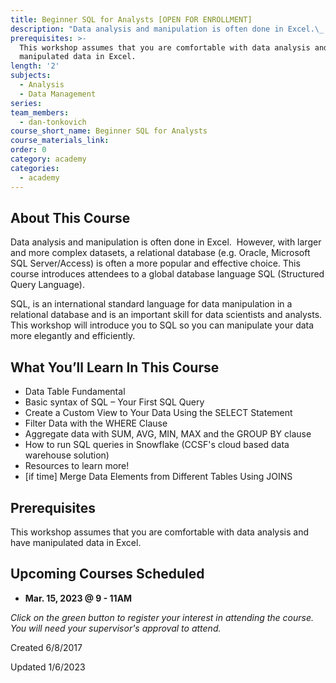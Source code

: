 ```yaml
---
title: Beginner SQL for Analysts [OPEN FOR ENROLLMENT]
description: "Data analysis and manipulation is often done in Excel.\_ However, with larger and more complex datasets, a relational database (e.g. Oracle, Microsoft SQL Server/Access) is often a more popular and effective choice. This course introduces attendees to a global database language SQL (Structured Query Language)."
prerequisites: >-
  This workshop assumes that you are comfortable with data analysis and have
  manipulated data in Excel.
length: '2'
subjects:
  - Analysis
  - Data Management
series:
team_members:
  - dan-tonkovich
course_short_name: Beginner SQL for Analysts
course_materials_link:
order: 0
category: academy
categories:
  - academy
---
```

## About This Course

Data analysis and manipulation is often done in Excel.&nbsp; However, with larger and more complex datasets, a relational database (e.g. Oracle, Microsoft SQL Server/Access) is often a more popular and effective choice. This course introduces attendees to a global database language SQL (Structured Query Language).

SQL, is an international standard language for data manipulation in a relational database and is an important skill for data scientists and analysts.&nbsp; This workshop will introduce you to SQL so you can manipulate your data more elegantly and efficiently.

## What You’ll Learn In This Course

* Data Table Fundamental
* Basic syntax of SQL – Your First SQL Query
* Create a Custom View to Your Data Using the SELECT Statement
* Filter Data with the WHERE Clause
* Aggregate data with SUM, AVG, MIN, MAX and the GROUP BY clause
* How to run SQL queries in Snowflake (CCSF's cloud based data warehouse solution)
* Resources to learn more\!
* \[if time\] Merge Data Elements from Different Tables Using JOINS

## Prerequisites

This workshop assumes that you are comfortable with data analysis and have manipulated data in Excel.

## Upcoming Courses Scheduled

* **Mar. 15, 2023 @ 9 - 11AM**

*Click on the green button to register your interest in attending the course. You will need your supervisor's approval to attend.*

Created 6/8/2017

Updated 1/6/2023